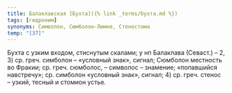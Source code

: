 ```yaml
---
title: Балаклавская [Бухта]({% link _terms/бухта.md %})
tags: [гидроним]
synonyms: Символон, Сюмболон-Лимне, Стеностома
temp: "[З7]"
---
```


Бухта с узким входом, стиснутым скалами; у нп Балаклава (Севаст.) – 2, 3) ср.
греч. симболон – «условный знак», сигнал; Сюмболон местность во Фракии; ср.
греч. сюмболос, – символос – знамение; «попавшийся навстречу»; ср. симболон
«условный знак», сигнал; 4) ср. греч. стенос – узкий, тесный и стомион устье.
